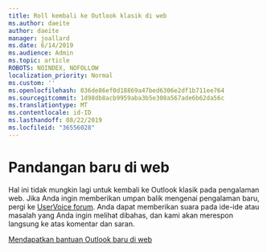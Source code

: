 ```yaml
---
title: Roll kembali ke Outlook klasik di web
ms.author: daeite
author: daeite
manager: joallard
ms.date: 6/14/2019
ms.audience: Admin
ms.topic: article
ROBOTS: NOINDEX, NOFOLLOW
localization_priority: Normal
ms.custom: ''
ms.openlocfilehash: 036de86ef0d18869a47bed6306e2df1b711ee764
ms.sourcegitcommit: 1d98db8acb9959aba3b5e308a567ade6b62da56c
ms.translationtype: MT
ms.contentlocale: id-ID
ms.lasthandoff: 08/22/2019
ms.locfileid: "36556028"
---
```

# <a name="the-new-outlook-on-the-web"></a>Pandangan baru di web

Hal ini tidak mungkin lagi untuk kembali ke Outlook klasik pada pengalaman web. Jika Anda ingin memberikan umpan balik mengenai pengalaman baru, pergi ke [UserVoice forum](https://outlook.uservoice.com/forums/313228--outlook-on-the-web-office-365). Anda dapat memberikan suara pada ide-ide atau masalah yang Anda ingin melihat dibahas, dan kami akan merespon langsung ke atas komentar dan saran.

[Mendapatkan bantuan Outlook baru di web](https://support.office.com/article/017014cd-2ad0-41ab-8473-6bd8c349d4f8)